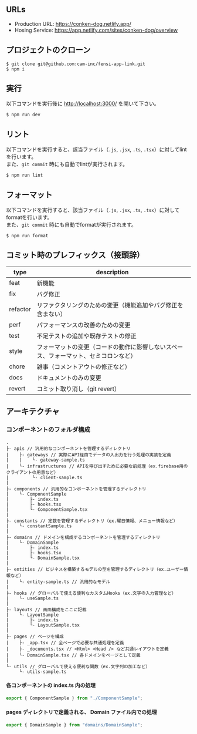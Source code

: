 ## URLs
- Production URL: https://conken-dog.netlify.app/
- Hosing Service: https://app.netlify.com/sites/conken-dog/overview

## プロジェクトのクローン
```
$ git clone git@github.com:cam-inc/fensi-app-link.git
$ npm i
```

## 実行
以下コマンドを実行後に [http://localhost:3000/](http://localhost:3000/) を開いて下さい。
```
$ npm run dev
```

## リント
以下コマンドを実行すると、該当ファイル（`.js`, `.jsx`, `.ts`, `.tsx`）に対してlintを行います。<br>
また、`git commit` 時にも自動でlintが実行されます。
```
$ npm run lint
```

## フォーマット
以下コマンドを実行すると、該当ファイル（`.js`, `.jsx`, `.ts`, `.tsx`）に対してformatを行います。<br>
また、`git commit` 時にも自動でformatが実行されます。
```
$ npm run format
```

## コミット時のプレフィックス（接頭辞）

| type     | description |
| -------- | --- |
| feat     | 新機能 |
| fix      | バグ修正 |
| refactor | リファクタリングのための変更（機能追加やバグ修正を含まない） |
| perf     | パフォーマンスの改善のための変更 |
| test     | 不足テストの追加や既存テストの修正 |
| style    | フォーマットの変更（コードの動作に影響しないスペース、フォーマット、セミコロンなど） |
| chore    | 雑事（コメントアウトの修正など）|
| docs     | ドキュメントのみの変更 |
| revert   | コミット取り消し（git revert） |

## アーキテクチャ

### コンポーネントのフォルダ構成

```
.
├- apis // 汎用的なコンポーネントを管理するディレクトリ
|    ├- gateways // 実際にAPI経由でデータの入出力を行う処理の実装を定義
|    |    └- gateway-sample.ts
|    └- infrastructures // APIを呼び出すために必要な前処理（ex.firebase用のクライアントの用意など）
|         └- client-sample.ts
|
├- components // 汎用的なコンポーネントを管理するディレクトリ
|    └- ComponentSample
|        ├- index.ts
|        ├- hooks.tsx
|        └- ComponentSample.tsx
|
├- constants // 定数を管理するディレクトリ（ex.曜日情報、メニュー情報など）
|    └- constantSample.ts
|
├- domains // ドメインを構成するコンポーネントを管理するディレクトリ
|    └- DomainSample
|        ├- index.ts
|        ├- hooks.tsx
|        └- DomainSample.tsx
|
├- entities // ビジネスを構築するモデルの型を管理するディレクトリ（ex.ユーザー情報など）
|    └- entity-sample.ts // 汎用的なモデル
|
├- hooks // グローバルで使える便利なカスタムHooks（ex.文字の入力管理など）
|    └- useSample.ts
|
├- layouts // 画面構成をここに記載
|    └- LayoutSample
|        ├- index.ts
|        └- LayoutSample.tsx
|
├- pages // ページを構成
|    ├- _app.tsx // 全ページで必要な共通処理を定義
|    ├- _documents.tsx // <Html> <Head /> など共通レイアウトを定義
|    └- DomainSample.tsx // 各ドメインをページとして定義
|
└- utils // グローバルで使える便利な関数（ex.文字列の加工など）
     └- utils-sample.ts
```

#### 各コンポーネントの index.ts 内の処理

```ts
export { ComponentSample } from "./ComponentSample";
```

#### pages ディレクトリで定義される、 Domain ファイル内での処理

```ts
export { DomainSample } from "domains/DomainSample";
```
